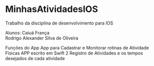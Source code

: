 # MinhasAtividadesIOS
Trabalho da disciplina de desenvolvimento para IOS
<p>Alunos: Caiuá França <br/>
        Rodrigo Alexander Silva de Oliveira
  </p>      
Funções do App        
App para Cadastrar e Monitorar rotinas de Atividade Físicas
APP escrito em Swift 2
Registro de Atividades e os tempos desejados de cada atividade

